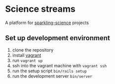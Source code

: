 # Science streams

A platform for [sparkling-science](https://www.sparklingscience.at/en) projects

## Set up development environment

1. clone the repository
2. install [vagrant](https://www.vagrantup.com)
3. run `vagrant up`
4. ssh into the vagrant machine with `vagrant ssh`
5. run the setup script `bin/rails setup`
6. run the development server `bin/server`
